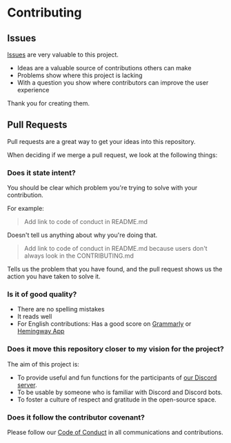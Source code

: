 <!-- Adapted from https://github.com/PurpleBooth/a-good-readme-template/blob/main/CONTRIBUTING.md -->

# Contributing

## Issues

[Issues](https://github.com/BYU-CS-Discord/CSBot/issues/new/choose) are very valuable to this project.

- Ideas are a valuable source of contributions others can make
- Problems show where this project is lacking
- With a question you show where contributors can improve the user
  experience

Thank you for creating them.

## Pull Requests

Pull requests are a great way to get your ideas into this repository.

When deciding if we merge a pull request, we look at the following
things:

### Does it state intent?

You should be clear which problem you're trying to solve with your
contribution.

For example:

> Add link to code of conduct in README.md

Doesn't tell us anything about why you're doing that.

> Add link to code of conduct in README.md because users don't always
> look in the CONTRIBUTING.md

Tells us the problem that you have found, and the pull request shows us
the action you have taken to solve it.

### Is it of good quality?

- There are no spelling mistakes
- It reads well
- For English contributions: Has a good score on
  [Grammarly](https://www.grammarly.com) or [Hemingway
  App](https://hemingwayapp.com)

### Does it move this repository closer to my vision for the project?

The aim of this project is:

- To provide useful and fun functions for the participants of [our Discord server](https://discord.gg/CMhcP99p93).
- To be usable by someone who is familiar with Discord and Discord bots.
- To foster a culture of respect and gratitude in the open-source space.

### Does it follow the contributor covenant?

Please follow our [Code of Conduct](/CODE_OF_CONDUCT.md) in all communications and contributions.
